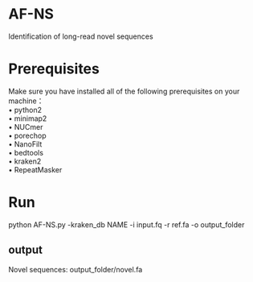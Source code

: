 # AF-NS
Identification of long-read novel sequences

# Prerequisites 
Make sure you have installed all of the following prerequisites on your machine：<br> 
• python2 <br> 
•	minimap2 <br> 
•	NUCmer <br> 
•	porechop<br> 
•	NanoFilt<br> 
•	bedtools<br> 
•	kraken2<br> 
•	RepeatMasker<br> 

# Run
python AF-NS.py -kraken_db NAME -i input.fq -r ref.fa -o output_folder <br> 
## output
Novel sequences: output_folder/novel.fa





